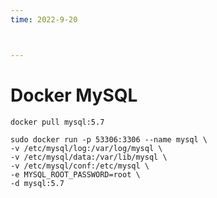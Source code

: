 ```yaml
---
time: 2022-9-20



---
```

# Docker MySQL





```
docker pull mysql:5.7
```



```
sudo docker run -p 53306:3306 --name mysql \
-v /etc/mysql/log:/var/log/mysql \
-v /etc/mysql/data:/var/lib/mysql \
-v /etc/mysql/conf:/etc/mysql \
-e MYSQL_ROOT_PASSWORD=root \
-d mysql:5.7
```





